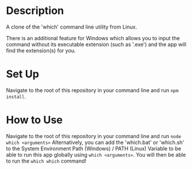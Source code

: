 # Description
A clone of the 'which' command line utility from Linux.

There is an additional feature for Windows which allows you to input the command without its executable extension (such as '.exe') and the app will find the extension(s) for you.

# Set Up
Navigate to the root of this repository in your command line and run `npm install`.

# How to Use
Navigate to the root of this repository in your command line and run `node which <arguments>`
Alternatively, you can add the 'which.bat' or 'which.sh' to the System Environment Path (Windows) / PATH (Linux) Variable to be able to run this app globally using `which <arguments>`. You will then be able to run the `which which` command!